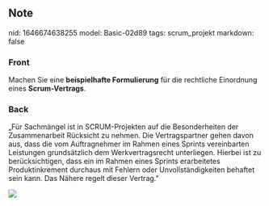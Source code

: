 ## Note
nid: 1646674638255
model: Basic-02d89
tags: scrum_projekt
markdown: false

### Front
Machen Sie eine <b>beispielhafte Formulierung</b> für die
rechtliche Einordnung eines <b>Scrum-Vertrags</b>.

### Back
„Für Sachmängel ist in SCRUM-Projekten auf die Besonderheiten der Zusammenarbeit Rücksicht zu nehmen. Die Vertragspartner gehen davon aus, dass die vom Auftragnehmer im Rahmen eines Sprints vereinbarten Leistungen grundsätzlich dem Werkvertragsrecht unterliegen. Hierbei ist zu berücksichtigen, dass ein im Rahmen eines Sprints erarbeitetes Produktinkrement durchaus mit Fehlern oder Unvollständigkeiten behaftet sein kann. Das Nähere regelt dieser Vertrag."

<img src="paste-59ef5aa9e4fdb0fe58aa6c448d4564656cdc6768.jpg">
